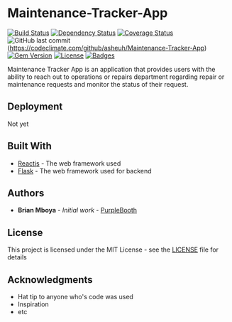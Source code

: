 # Maintenance-Tracker-App

[![Build Status](https://travis-ci.org/asheuh/Maintenance-Tracker-App.svg)](https://travis-ci.org/asheuh/Maintenance-Tracker-App)
[![Dependency Status](http://img.shields.io/gemnasium/asheuh/Maintenance-Tracker-App.svg)](https://gemnasium.com/asheuh/Maintenance-Tracker-App)
[![Coverage Status](http://img.shields.io/coveralls/asheuh/Maintenance-Tracker-App.svg)](https://coveralls.io/r/asheuh/Maintenance-Tracker-App)
![GitHub last commit](https://img.shields.io/github/last-commit/asheuh/Maintenance-Tracker-App/develop.svg)(https://codeclimate.com/github/asheuh/Maintenance-Tracker-App)
[![Gem Version](http://img.shields.io/gem/v/suchgem.svg)](https://rubygems.org/gems/suchgem)
[![License](http://img.shields.io/:license-mit-blue.svg)](http://doge.mit-license.org)
[![Badges](http://img.shields.io/:badges-7/7-ff6799.svg)](https://github.com/badges/badgerbadgerbadger)

Maintenance Tracker App is an application that provides users with the ability to reach out to operations or repairs department regarding repair or maintenance requests and monitor the status of their request.


## Deployment

Not yet

## Built With

* [Reactjs](http://www.dropwizard.io/1.0.2/docs/) - The web framework used
* [Flask](http://www.dropwizard.io/1.0.2/docs/) - The web framework used for backend


## Authors

* **Brian Mboya** - *Initial work* - [PurpleBooth](https://github.com/PurpleBooth)

## License

This project is licensed under the MIT License - see the [LICENSE](LICENSE) file for details

## Acknowledgments

* Hat tip to anyone who's code was used
* Inspiration
* etc

